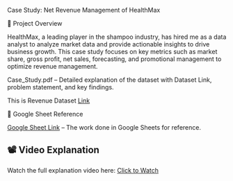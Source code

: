 Case Study: Net Revenue Management of HealthMax

📌 Project Overview

HealthMax, a leading player in the shampoo industry, has hired me as a data analyst to analyze market data and provide actionable insights to drive business growth. This case study focuses on key metrics such as market share, gross profit, net sales, forecasting, and promotional management to optimize revenue management.

Case_Study.pdf – Detailed explanation of the dataset with Dataset Link, problem statement, and key findings.

This is Revenue Dataset [Link](https://docs.google.com/spreadsheets/d/1dBxEBLh11arVneakAXcrcLFeEDJ-FO1svFs0sy1HKFo/edit?usp=sharing)

📂 Google Sheet Reference

[Google Sheet Link](https://docs.google.com/spreadsheets/d/1Y0O4Aa-DLq4fVWjSHTGW-AXT2hUTqZwFAA7hGx_blAk/edit?gid=1245267766#gid=1245267766) – The work done in Google Sheets for reference.

## 📽️ Video Explanation  

Watch the full explanation video here: [Click to Watch](https://drive.google.com/file/d/1BGHpv-Xaggqewiyu5L1CkrNKnhU_IbkI/view)
